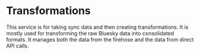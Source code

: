 # Transformations

This service is for taking sync data and then creating transformations. It is mostly used for transforming the raw Bluesky data into consolidated formats. It manages both the data from the firehose and the data from direct API calls.
